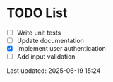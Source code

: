 # TODO List

- [ ] Write unit tests
- [ ] Update documentation
- [x] Implement user authentication
- [ ] Add input validation

Last updated: 2025-06-19 15:24
